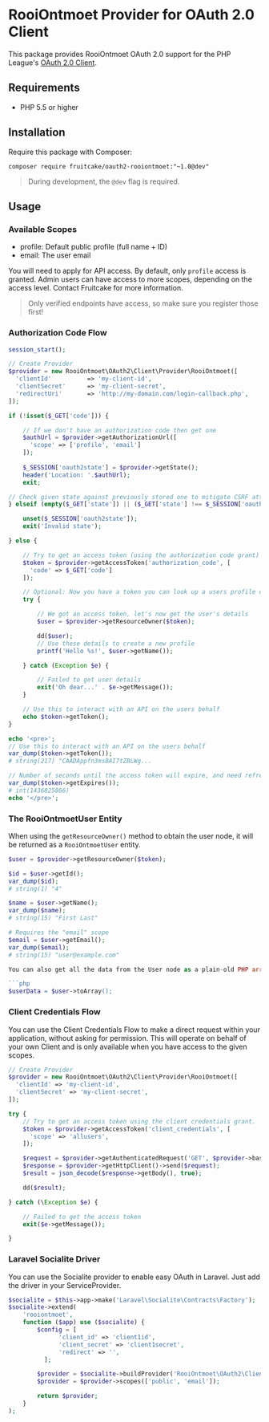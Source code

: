 # RooiOntmoet Provider for OAuth 2.0 Client

This package provides RooiOntmoet OAuth 2.0 support for the PHP League's [OAuth 2.0 Client](https://github.com/thephpleague/oauth2-client).

## Requirements

* PHP 5.5 or higher

## Installation

Require this package with Composer:

```
composer require fruitcake/oauth2-rooiontmoet:"~1.0@dev"
```

> During development, the `@dev` flag is required.

## Usage

### Available Scopes

* profile: Default public profile (full name + ID)
* email: The user email

You will need to apply for API access. By default, only `profile` access is granted.
Admin users can have access to more scopes, depending on the access level. Contact Fruitcake for more information.

> Only verified endpoints have access, so make sure you register those first!

### Authorization Code Flow

```php
session_start();

// Create Provider
$provider = new RooiOntmoet\OAuth2\Client\Provider\RooiOntmoet([
  'clientId'          => 'my-client-id',
  'clientSecret'      => 'my-client-secret',
  'redirectUri'       => 'http://my-domain.com/login-callback.php',
]);

if (!isset($_GET['code'])) {

    // If we don't have an authorization code then get one
    $authUrl = $provider->getAuthorizationUrl([
      'scope' => ['profile', 'email']
    ]);
        
    $_SESSION['oauth2state'] = $provider->getState();
    header('Location: '.$authUrl);
    exit;

// Check given state against previously stored one to mitigate CSRF attack
} elseif (empty($_GET['state']) || ($_GET['state'] !== $_SESSION['oauth2state'])) {

    unset($_SESSION['oauth2state']);
    exit('Invalid state');

} else {

    // Try to get an access token (using the authorization code grant)
    $token = $provider->getAccessToken('authorization_code', [
      'code' => $_GET['code']
    ]);

    // Optional: Now you have a token you can look up a users profile data
    try {

        // We got an access token, let's now get the user's details
        $user = $provider->getResourceOwner($token);

        dd($user);
        // Use these details to create a new profile
        printf('Hello %s!', $user->getName());

    } catch (Exception $e) {

        // Failed to get user details
        exit('Oh dear...' . $e->getMessage());
    }

    // Use this to interact with an API on the users behalf
    echo $token->getToken();
}

echo '<pre>';
// Use this to interact with an API on the users behalf
var_dump($token->getToken());
# string(217) "CAADAppfn3msBAI7tZBLWg...

// Number of seconds until the access token will expire, and need refreshing
var_dump($token->getExpires());
# int(1436825866)
echo '</pre>';
```

### The RooiOntmoetUser Entity

When using the `getResourceOwner()` method to obtain the user node, it will be returned as a `RooiOntmoetUser` entity.

```php
$user = $provider->getResourceOwner($token);

$id = $user->getId();
var_dump($id);
# string(1) "4"

$name = $user->getName();
var_dump($name);
# string(15) "First Last"

# Requires the "email" scope
$email = $user->getEmail();
var_dump($email);
# string(15) "user@example.com"

You can also get all the data from the User node as a plain-old PHP array with `toArray()`.

```php
$userData = $user->toArray();
```

### Client Credentials Flow

You can use the Client Credentials Flow to make a direct request within your application, without asking for permission.
This will operate on behalf of your own Client and is only available when you have access to the given scopes.

```php
// Create Provider
$provider = new RooiOntmoet\OAuth2\Client\Provider\RooiOntmoet([
  'clientId' => 'my-client-id',
  'clientSecret' => 'my-client-secret',
]);

try {
    // Try to get an access token using the client credentials grant.
    $token = $provider->getAccessToken('client_credentials', [
      'scope' => 'allusers',
    ]);

    $request = $provider->getAuthenticatedRequest('GET', $provider->baseResourceUrl . '/users', $token);
    $response = $provider->getHttpClient()->send($request);
    $result = json_decode($response->getBody(), true);

    dd($result);

} catch (\Exception $e) {

    // Failed to get the access token
    exit($e->getMessage());

}
```

### Laravel Socialite Driver

You can use the Socialite provider to enable easy OAuth in Laravel. Just add the driver in your ServiceProvider.

```php
$socialite = $this->app->make('Laravel\Socialite\Contracts\Factory');
$socialite->extend(
    'rooiontmoet',
    function ($app) use ($socialite) {
        $config = [
              'client_id' => 'client1id',
              'client_secret' => 'client1secret',
              'redirect' => '',
          ];

        $provider = $socialite->buildProvider('RooiOntmoet\OAuth2\Client\Socialite\RooiOntmoet', $config);
        $provider = $provider->scopes(['public', 'email']);

        return $provider;
    }
);
```

